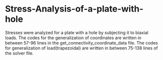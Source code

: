 # Stress-Analysis-of-a-plate-with-hole
Stresses were analyzed for a plate with a hole by subjecting it to biaxial loads.
The codes for the generalization of coordinates are written in between 57-96 lines in the get_connectivity_coordinate_data file.
The codes for generalization of load(trapezoidal) are written in between 75-138 lines of the solver file.
